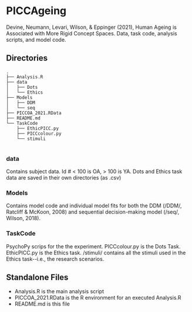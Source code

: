 # PICCAgeing
Devine, Neumann, Levari, Wilson, &amp; Eppinger (2021), Human Ageing is Associated with More Rigid Concept Spaces. Data, task code, analysis scripts, and model code. 

## Directories
``` 
.
├── Analysis.R
├── data
│   ├── Dots
│   └── Ethics
├── Models
│   ├── DDM
│   └── seq
├── PICCOA_2021.RData
├── README.md
└── TaskCode
    ├── EthicPICC.py
    ├── PICCcolour.py
    └── stimuli


```

### **data**
Contains subject data. Id # < 100 is OA, > 100 is YA. Dots and Ethics task data are saved in their own directories (as .csv)

### **Models**
Contains model code and individual model fits for both the DDM (/DDM/, Ratcliff & McKoon, 2008) and sequential decision-making model (/seq/, Wilson, 2018). 

### **TaskCode**
PsychoPy scrips for the the experiment. PICCcolour.py is the Dots Task. EthicPICC.py is the Ethics task. /stimuli/ contains all the stimuli used in the Ethics task--i.e., the research scenarios. 

## Standalone Files
* Analysis.R is the main analysis script
* PICCOA_2021.RData is the R environment for an executed Analysis.R
* README.md is this file


